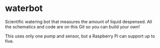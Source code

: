 # waterbot
Scientific watering bot that measures the amount of liquid despensed.
All the schematics and code are on this Git so you can build your own!

This uses only one pump and sensor, but a Raspberry Pi can support up to five.
